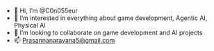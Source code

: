 - 👋 Hi, I’m @C0n055eur
- 👀 I’m interested in everything about game development, Agentic AI, Physical AI
- 💞️ I’m looking to collaborate on game development and AI projects
- 📫 Prasannanarayana5@gmail.com

<!---
C0n055eur/C0n055eur is a ✨ special ✨ repository because its `README.md` (this file) appears on your GitHub profile.
You can click the Preview link to take a look at your changes.
--->
